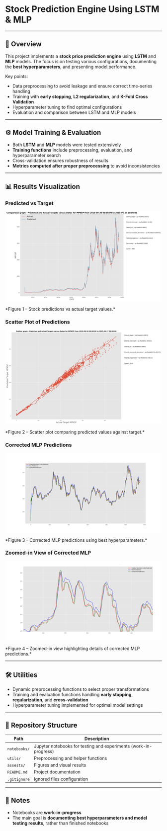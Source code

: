 # Stock Prediction Engine Using LSTM & MLP

---

## 📝 Overview
This project implements a **stock price prediction engine** using **LSTM** and **MLP** models. The focus is on testing various configurations, documenting the **best hyperparameters**, and presenting model performance.  

Key points:  
- Data preprocessing to avoid leakage and ensure correct time-series handling  
- Training with **early stopping**, **L2 regularization**, and **K-Fold Cross Validation**  
- Hyperparameter tuning to find optimal configurations  
- Evaluation and comparison between LSTM and MLP models  

---

## ⚙️ Model Training & Evaluation
- Both **LSTM** and **MLP** models were tested extensively  
- **Training functions** include preprocessing, evaluation, and hyperparameter search  
- Cross-validation ensures robustness of results  
- **Metrics computed after proper preprocessing** to avoid inconsistencies  

---

## 📊 Results Visualization

### Predicted vs Target
<p align="center">
  <img src="assests/stock_prediction_vs_target.png" width="500"/>
</p>
*Figure 1 – Stock predictions vs actual target values.*

### Scatter Plot of Predictions
<p align="center">
  <img src="assests/scatter_plot_predictions.png" width="500"/>
</p>
*Figure 2 – Scatter plot comparing predicted values against target.*

### Corrected MLP Predictions
<p align="center">
  <img src="assests/mlp_corrected.png" width="500"/>
</p>
*Figure 3 – Corrected MLP predictions using best hyperparameters.*

### Zoomed-in View of Corrected MLP
<p align="center">
  <img src="assests/mlp_corrected_zoomed.png" width="500"/>
</p>
*Figure 4 – Zoomed-in view highlighting details of corrected MLP predictions.*

---

## 🛠 Utilities
- Dynamic preprocessing functions to select proper transformations  
- Training and evaluation functions handling **early stopping**, **regularization**, and **cross-validation**  
- Hyperparameter tuning implemented for optimal model settings  

---

## 📁 Repository Structure

| Path         | Description |
|--------------|-------------|
| `notebooks/` | Jupyter notebooks for testing and experiments (work-in-progress) |
| `utils/`     | Preprocessing and helper functions |
| `assests/`   | Figures and visual results |
| `README.md`  | Project documentation |
| `.gitignore` | Ignored files configuration |

---

## 📄 Notes
- Notebooks are **work-in-progress**  
- The main goal is **documenting best hyperparameters and model testing results**, rather than finished notebooks
